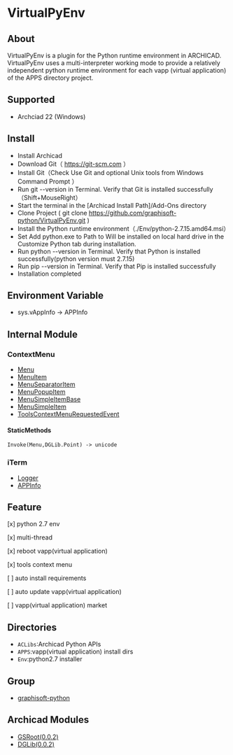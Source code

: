 # VirtualPyEnv

## About

VirtualPyEnv is a plugin for the Python runtime environment in ARCHICAD. VirtualPyEnv uses a multi-interpreter working mode to provide a relatively independent python runtime environment for each vapp (virtual application) of the APPS directory project.

## Supported

* Archciad 22 (Windows)

## Install

* Install Archicad 
* Download Git（ https://git-scm.com ）
* Install Git（Check Use Git and optional Unix tools from Windows Command Prompt ）
* Run git --version in Terminal. Verify that Git is installed successfully（Shift+MouseRight）
* Start the terminal in the [Archicad Install Path]/Add-Ons directory
* Clone Project ( git clone https://github.com/graphisoft-python/VirtualPyEnv.git )
* Install the Python runtime environment（./Env/python-2.7.15.amd64.msi）
* Set Add python.exe to Path to Will be installed on local hard drive in the Customize Python tab during installation.
* Run python --version in Terminal. Verify that Python is installed successfully(python version must 2.7.15)
* Run pip --version in Terminal. Verify that Pip is installed successfully
* Installation completed

## Environment Variable

* sys.vAppInfo -> APPInfo

## Internal Module

### ContextMenu

* [Menu](./docs/ContextMenu/Menu.md)
* [MenuItem](./docs/ContextMenu/MenuItem.md)
* [MenuSeparatorItem](./docs/ContextMenu/MenuSeparatorItem.md)
* [MenuPopupItem](./docs/ContextMenu/MenuPopupItem.md)
* [MenuSimpleItemBase](./docs/ContextMenu/MenuSimpleItemBase.md)
* [MenuSimpleItem](./docs/ContextMenu/MenuSimpleItem.md)
* [ToolsContextMenuRequestedEvent](./docs/ContextMenu/ToolsContextMenuRequestedEvent.md)

#### StaticMethods
```
Invoke(Menu,DGLib.Point) -> unicode
```

### iTerm

* [Logger](./docs/Logger.md)
* [APPInfo](./docs/APPInfo.md)



## Feature

[x] python 2.7 env

[x] multi-thread

[x] reboot vapp(virtual application)

[x] tools context menu

[ ] auto install requirements

[ ] auto update vapp(virtual application)

[ ] vapp(virtual application) market

## Directories

* `ACLibs`:Archicad Python APIs
* `APPS`:vapp(virtual application) install dirs
* `Env`:python2.7 installer 

## Group

* [graphisoft-python](https://github.com/graphisoft-python)


## Archicad Modules

* [GSRoot(0.0.2)](https://github.com/graphisoft-python/GSRoot)
* [DGLib(0.0.2)](https://github.com/graphisoft-python/DGLib)

